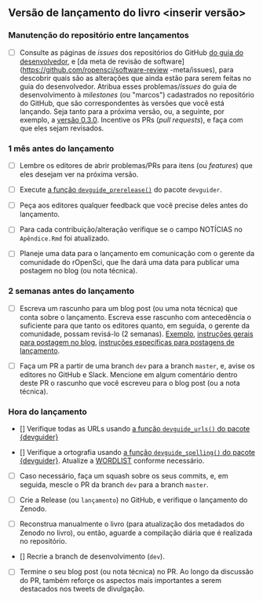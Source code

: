 

## Versão de lançamento do livro <inserir versão>

### Manutenção do repositório entre lançamentos

- [ ] Consulte as páginas de *issues* dos repositórios do GitHub [do guia do desenvolvedor](https://github.com/ropensci/dev_guide/issues), e [da meta de revisão de software](https://github.com/ropensci/software-review -meta/issues), para descobrir quais são as alterações que ainda estão para serem feitas no guia do desenvolvedor. Atribua esses problemas/*issues* do guia de desenvolvimento à *milestones* (ou "marcos") cadastrados no repositório do GitHub, que são correspondentes às versões que você está lançando. Seja tanto para a próxima versão, ou, a seguinte, por exemplo, a [versão 0.3.0](https://github.com/ropensci/dev_guide/milestone/2). Incentive os PRs (*pull requests*), e faça com que eles sejam revisados.



### 1 mês antes do lançamento

- [ ] Lembre os editores de abrir problemas/PRs para itens (ou *features*) que eles desejam ver na próxima versão.

- [ ] Execute [a função `devguide_prerelease()`](https://github.com/ropensci-org/devguider) do pacote `devguider`.

- [ ] Peça aos editores qualquer feedback que você precise deles antes do lançamento.

- [ ] Para cada contribuição/alteração verifique se o campo NOTÍCIAS no `Apêndice.Rmd` foi atualizado.

- [ ] Planeje uma data para o lançamento em comunicação com o gerente da comunidade do rOpenSci, que lhe dará uma data para publicar uma postagem no blog (ou nota técnica).


### 2 semanas antes do lançamento

- [ ] Escreva um rascunho para um blog post (ou uma nota técnica) que conta sobre o lançamento. Escreva esse rascunho com antecedência o suficiente para que tanto os editores quanto, em seguida, o gerente da comunidade, possam revisá-lo (2 semanas).
[Exemplo](https://github.com/ropensci/roweb3/pull/291), [instruções gerais para postagem no blog](https://blogguide.ropensci.org/), [instruções específicas para postagens de lançamento](#releaseblogpost ).

- [ ] Faça um PR a partir de uma branch `dev` para a branch `master`, e, avise os editores no GitHub e Slack. Mencione em algum comentário dentro deste PR o rascunho que você escreveu para o blog post (ou a nota técnica).



### Hora do lançamento

- [] Verifique todas as URLs usando [a função `devguide_urls()` do pacote {devguider}](https://github.com/ropensci-org/devguider)

- [] Verifique a ortografia usando [a função `devguide_spelling()` do pacote {devguider}](https://github.com/rpensci-org/devguider). Atualize a [WORDLIST](https://github.com/ropensci/dev_guide/blob/master/inst/WORDLIST) conforme necessário.

- [ ] Caso necessário, faça um squash sobre os seus commits, e, em seguida, mescle o PR da branch `dev` para a branch `master`.

- [ ] Crie a Release (ou `lançamento`) no GitHub, e verifique o lançamento do Zenodo.

- [ ] Reconstrua manualmente o livro (para atualização dos metadados do Zenodo no livro), ou então, aguarde a compilação diária que é realizada no repositório.

- [] Recrie a branch de desenvolvimento (`dev`).

- [ ] Termine o seu blog post (ou nota técnica) no PR. Ao longo da discussão do PR, também reforçe os aspectos mais importantes a serem destacados nos tweets de divulgação.
